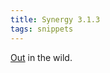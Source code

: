 ```yaml
---
title: Synergy 3.1.3
tags: snippets
---
```


[Out](http://wincent.dev/a/news/archives/2007/06/synergy_313_rel.php) in the wild.

